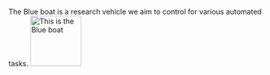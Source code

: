 The Blue boat is a research vehicle we aim to control for various automated tasks.
<img src="https://bluerobotics.com/wp-content/uploads/2023/03/BR-101447-1-1.jpg" alt="This is the Blue boat" width="100"/>

